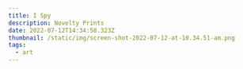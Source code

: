 ```yaml
---
title: I Spy
description: Novelty Prints
date: 2022-07-12T14:34:58.323Z
thumbnail: /static/img/screen-shot-2022-07-12-at-10.34.51-am.png
tags:
  - art
---
```

